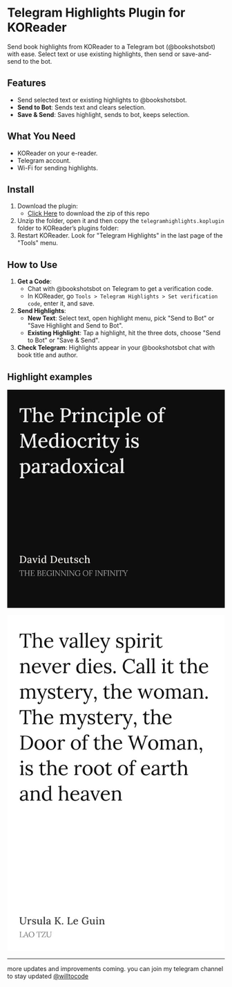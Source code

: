 # Telegram Highlights Plugin for KOReader

Send book highlights from KOReader to a Telegram bot (@bookshotsbot) with ease. Select text or use existing highlights, then send or save-and-send to the bot.

## Features

- Send selected text or existing highlights to @bookshotsbot.
- **Send to Bot**: Sends text and clears selection.
- **Save & Send**: Saves highlight, sends to bot, keeps selection.

## What You Need

- KOReader on your e-reader.
- Telegram account.
- Wi-Fi for sending highlights.

## Install

1. Download the plugin:
   - [Click Here](https://github.com/0xmiki/telegramhighlights.koplugin/archive/refs/heads/main.zip) to download the zip of this repo
2. Unzip the folder, open it and then copy the `telegramhighlights.koplugin` folder to KOReader’s plugins folder:
3. Restart KOReader. Look for "Telegram Highlights" in the last page of the "Tools" menu.

## How to Use

1. **Get a Code**:
   - Chat with @bookshotsbot on Telegram to get a verification code.
   - In KOReader, go `Tools > Telegram Highlights > Set verification code`, enter it, and save.
2. **Send Highlights**:
   - **New Text**: Select text, open highlight menu, pick "Send to Bot" or "Save Highlight and Send to Bot".
   - **Existing Highlight**: Tap a highlight, hit the three dots, choose "Send to Bot" or "Save & Send".
3. **Check Telegram**: Highlights appear in your @bookshotsbot chat with book title and author.

## Highlight examples

![Alt text](./images/david.jpg)

![Alt text](./images/lao.jpg)

---

more updates and improvements coming. you can join my telegram channel to stay updated [@willtocode](https://t.me/willtocode)
